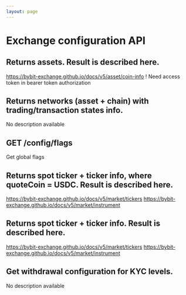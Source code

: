 ```yaml
---
layout: page
---
```


# Exchange configuration API

<GlobalAuth />

## Returns assets. Result is described here.
https://bybit-exchange.github.io/docs/v5/asset/coin-info
! Need access token in bearer token authorization

<InteractiveExchangeconfigurationAPIEndpoint1 />

## Returns networks (asset + chain) with trading/transaction states info.
No description available

<InteractiveExchangeconfigurationAPIEndpoint2 />

## GET /config/flags
Get global flags

<InteractiveExchangeconfigurationAPIEndpoint3 />

## Returns spot ticker + ticker info, where quoteCoin = USDC. Result is described here.
https://bybit-exchange.github.io/docs/v5/market/tickers
https://bybit-exchange.github.io/docs/v5/market/instrument

<InteractiveExchangeconfigurationAPIEndpoint4 />

## Returns spot ticker + ticker info. Result is described here.
https://bybit-exchange.github.io/docs/v5/market/tickers
https://bybit-exchange.github.io/docs/v5/market/instrument

<InteractiveExchangeconfigurationAPIEndpoint5 />

## Get withdrawal configuration for KYC levels.
No description available

<InteractiveExchangeconfigurationAPIEndpoint6 />

<script setup>
import InteractiveExchangeconfigurationAPIEndpoint1 from '../.vitepress/theme/components/InteractiveExchangeconfigurationAPIEndpoint1.vue'
import InteractiveExchangeconfigurationAPIEndpoint2 from '../.vitepress/theme/components/InteractiveExchangeconfigurationAPIEndpoint2.vue'
import InteractiveExchangeconfigurationAPIEndpoint3 from '../.vitepress/theme/components/InteractiveExchangeconfigurationAPIEndpoint3.vue'
import InteractiveExchangeconfigurationAPIEndpoint4 from '../.vitepress/theme/components/InteractiveExchangeconfigurationAPIEndpoint4.vue'
import InteractiveExchangeconfigurationAPIEndpoint5 from '../.vitepress/theme/components/InteractiveExchangeconfigurationAPIEndpoint5.vue'
import InteractiveExchangeconfigurationAPIEndpoint6 from '../.vitepress/theme/components/InteractiveExchangeconfigurationAPIEndpoint6.vue'
import GlobalAuth from '../.vitepress/theme/components/GlobalAuth.vue'
import SimpleOutline from '../.vitepress/theme/components/SimpleOutline.vue'
</script>

<SimpleOutline :items="[
  { text: 'Returns assets. Result is described here. https://bybit-exchange.github.io/docs/v5/asset/coin-info', anchor: '#returns-assets-result-is-described-here-httpsbybitexchangegithubiodocsv5assetcoininfo' },
  { text: 'Returns networks (asset + chain) with trading/transaction states info.', anchor: '#returns-networks-asset-chain-with-tradingtransaction-states-info' },
  { text: 'GET /config/flags', anchor: '#get-configflags' },
  { text: 'Returns spot ticker + ticker info, where quoteCoin = USDC. Result is described here.', anchor: '#returns-spot-ticker-ticker-info-where-quotecoin-usdc-result-is-described-here' },
  { text: 'Returns spot ticker + ticker info. Result is described here.', anchor: '#returns-spot-ticker-ticker-info-result-is-described-here' },
  { text: 'Get withdrawal configuration for KYC levels.', anchor: '#get-withdrawal-configuration-for-kyc-levels' }
]" />

